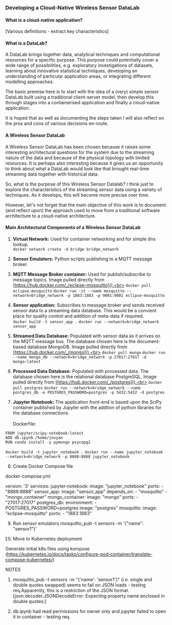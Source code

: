 ### Developing a Cloud-Native Wireless Sensor DataLab

#### What is a cloud-native application?

[Various definitions - extract key characteristics]


#### What is a DataLab?

A DataLab brings together data, analytical techniques and computational resources for a specific purpose. This purpose could potentially
cover a wide range of possibilities, e.g. exploratory investigations of datasets, learning about innovative statistical techniques, developing an 
understanding of particular application areas, or integrating different modelling approaches.

The basic premise here is to start with the idea of a (very) simple sensor DataLab built using a traditional client-server model, 
then develop this through stages into a containerised application and finally a cloud-native application.

It is hoped that as well as documenting the steps taken I will also reflect on the pros and cons of various decisions en-route.

#### A Wireless Sensor DataLab

A Wireless Sensor DataLab has been chosen because it raises some interesting architectural questions for the system due to the streaming nature of the 
data and because of the physical topology with limited resources. It is perhaps also interesting because it gives us an opportunity to think about what
a DataLab would look like that brought real-time streaming data together with historical data.

So, what is the purpose of this Wireless Sensor Datalab? I think just to explore the characteristics of the streaming sensor data using a variety of
techniques. As it develops, this will become more precise over time. 

However, let's not forget that the main objective of this work is to document (and reflect upon) the approach used to move from a traditional software
architecture to a cloud-native architecture.

#### Main Architectural Components of a Wireless Sensor DataLab



1. **Virtual Network:** Used for container networking and for simple dns lookup.<br>
`docker network create -d bridge bridge_network`

2. **Sensor Emulators:** Python scripts publishing to a MQTT message broker.

3. **MQTT Message Broker container:** Used for publish/subscribe to message topics. Image pulled directly from [https://hub.docker.com/_/eclipse-mosquitto]().<br>
`docker pull eclipse-mosquitto`
`docker run -it --name mosquitto --network=bridge_network -p 1883:1883 -p 9001:9001 eclipse-mosquitto`

4. **Sensor application:** Subscribes to message broker and sends received sensor data to a streaming data database. This would be a convient place for quality control and addition of meta-data if required.<br> 
`docker build -t sensor_app .`
`docker run --network=bridge_network sensor_app`

5. **Streamed Data Database:** Populated with sensor data as it arrives on the MQTT message bus. The database chosen here is the document-based database MongoDB. Image pulled directly from [https://hub.docker.com/_/mongo]().<br> 
`docker pull mongo`
`docker run --name mongo_db --network=bridge_network -p 27017:27017 -d mongo:latest`

6. **Processed Data Database:** Populated with processed data. The database chosen here is the relational database PostgreSQL. Image pulled directly from [https://hub.docker.com/_/postgres]().<br>
`docker pull postgres`
`docker run --network=bridge_network --name postgres_db -e POSTGRES_PASSWORD=postgres -p 5432:5432 -d postgres`

7. **Jupyter Notebook:** The application front-end is based upon the SciPy container published by Jupyter with the addtion of python libraries for the database connections.<br><br>
Dockerfile:

`FROM jupyter/scipy-notebook:latest`<br>
`ADD db.ipynb /home/jovyan`<br>
`RUN conda install -y pymongo psycopg2`

`docker build -t jupyter_notebook .`
`docker run --name jupyter_notebook --network=bridge_network -p 8888:8888 jupyter_notebook` 

8. Create Docker Compose file

docker-compose.yml

version: '3'
services:
  jupyter-notebook:
    image: "jupyter_notebook"
    ports:
      - "8888:8888"
  sensor_app:
    image: "sensor_app"
    depends_on:
        - "mosquitto"
        - "mongo_container"
  mongo_container:
    image: "mongo"
    ports:
        - "27017:27017"
  postgres_db:
    environment:
      - POSTGRES_PASSWORD=postgres
    image: "postgres"
  mosquitto:
    image: "eclipse-mosquitto"
    ports:
        - "1883:1883"

9. Run sensor emulators
mosquitto_pub -t sensors -m '{"name": "sensor1"}'

10. Move to Kubernetes deployment

Generate initial k8s files using kompose (https://kubernetes.io/docs/tasks/configure-pod-container/translate-compose-kubernetes/)

NOTES

1. mosquitto_pub -t sensors -m "{'name': 'sensor1'}" (i.e. single and double quotes swapped) seems to fail on JSON loads - testing req.Apparently, this is a restriction of the JSON format.
[json.decoder.JSONDecodeError: Expecting property name enclosed in double quotes:]

2. db.ipynb had read permissions for owner only and jupyter failed to open it in container - testing req.
		


